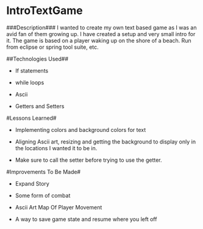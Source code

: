 # IntroTextGame

###Description###
I wanted to create my own text based game as I was an avid fan of them growing up.
I have created a setup and very small intro for it. The game is based on a player waking up on the shore of a beach. Run from eclipse or spring tool suite, etc.

##Technologies Used##
* If statements

* while loops

* Ascii

* Getters and Setters

#Lessons Learned#

* Implementing colors and background colors for text

* Aligning Ascii art, resizing and getting the background to display only in the locations I wanted it to be in.

* Make sure to call the setter before trying to use the getter.

#Improvements To Be Made#

* Expand Story

* Some form of combat

* Ascii Art Map Of Player Movement

* A way to save game state and resume where you left off

